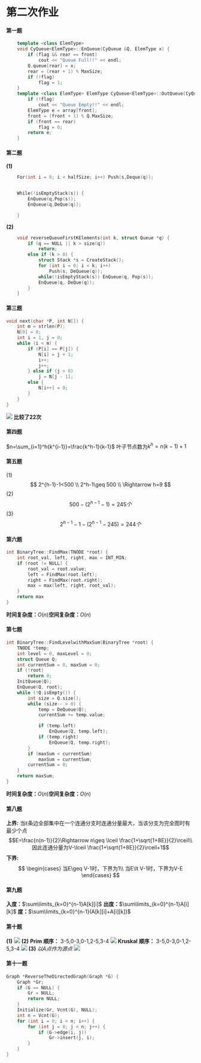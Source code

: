 # 第二次作业
#### 第一题
```cpp
    template <class ElemType>
    void CyQueue<ElemType>::EnQueue(CyQueue &Q, ElemType x) {
        if (flag && rear == front)
            cout << "Queue Full!!" << endl;
        Q.queue[rear] = x;
        rear = (rear + 1) % MaxSize;
        if (!flag)
            flag = 1;
    }
    template <class ElemType> ElemType CyQueue<ElemType>::OutQueue(CyQueue &Q) {
        if (!flag)
            cout << "Queue Empty!!" << endl;
        ElemType e = array[front];
        front = (front + 1) % Q.MaxSize;
        if (front == rear)
            flag = 0;
        return e;
    }

```
#### 第二题
**(1)**
```cpp
    For(int i = 0; i < halfSize; i++) Push(s,Deque(q));


    While(!isEmptyStack(s)) {
        EnQueue(q,Pop(s));
        EnQueue(q,DeQue(q));

    }
```
**(2)**
```cpp
    void reverseQueueFirstKElements(int k, struct Queue *q) {
        if (q == NULL || k > size(q))
            return;
        else if (k > 0) {
            struct Stack *s = CreateStack();
            for (int i = 0; i < k; i++)
                Push(s, DeQueue(q));
            while(!isEmptyStack(s)) EnQueue(q, Pop(s));
            EnQueue(q, DeQue(q));
        }
    }
```
#### 第三题
```cpp
void next(char *P, int N[]) {
    int m = strlen(P);
    N[0] = 0;
    int i = 1, j = 0;
    while (i < m) {
        if (P[i] == P[j]) {
            N[i] = j + 1;
            i++;
            j++;
        } else if (j > 0)
            j = N[j - 1];
        else {
            N[i++] = 0;
        }
    }
}
```
![](./kmp.png)
**比较了22次**
#### 第四题
$n=\sum_{i=1}^h{k^{i-1}}=\frac{k^h-1}{k-1}$
叶子节点数为$k^h=n(k-1)+1$

#### 第五题
(1)
$$
2^{h-1}-1<500 \\
2^h-1\geq 500 \\
\Rightarrow h=9
$$
(2) 
$$
500-(2^{h-1}-1)=245个
$$
(3)
$$
2^{h-1}-1-(2^{h-1}-245)=244个
$$
#### 第六题
```cpp
int BinaryTree::FindMax(TNODE *root) {
    int root_val, left, right, max = INT_MIN;
    if (root != NULL) {
        root_val = root.value;
        left = FindMax(root.left);
        right = FindMax(root.right);
        max = max(left, right, root_val);
    }
    return max
}
```
**时间复杂度：**$O(n)$**空间复杂度：**$O(n)$
#### 第七题
```cpp
int BinaryTree::FindLevelwithMaxSum(BinaryTree *root) {
    TNODE *temp;
    int level = 0, maxLevel = 0;
    struct Queue Q;
    int currentSum = 0, maxSum = 0;
    if (!root)
        return 0;
    InitQueue(Q);
    EnQueue(Q, root);
    while (!Q.isEmpty()) {
        int size = Q.size();
        while (size-- > 0) {
            temp = DeQueue(Q);
            currentSum += temp.value;

            if (temp.left)
                EnQueue(Q, temp.left);
            if (temp.right)
                EnQueue(Q, temp.right);
        }
        if (maxSum < currentSum)
            maxSum = currentSum;
        currentSum = 0;
    }
    return maxSum;
}
```
**时间复杂度：**$O(n)$**空间复杂度：**$O(n)$
#### 第八题
**上界:** 当`E`条边全部集中在一个连通分支时连通分量最大，当该分支为完全图时有最少个点
$$E=\frac{n(n-1)}{2}\Rightarrow n\geq \lceil \frac{1+\sqrt{1+8E}}{2}\rceil\\
因此连通分量为V-\lceil \frac{1+\sqrt{1+8E}}{2}\rceil+1$$
**下界:** 
$$
\begin{cases}
当E\geq V-1时，下界为1\\
当E\lt V-1时，下界为V-E
\end{cases}
$$

#### 第九题
**入度：**$\sum\limits_{k=0}^{n-1}A[k][i]$
**出度：**$\sum\limits_{k=0}^{n-1}A[i][k]$
**度：**$\sum\limits_{k=0}^{n-1}(A[k][i]+A[i][k])$
#### 第十题
**(1)**
![](./10.1.png)
**(2)**
**Prim**
**顺序：** 3-5,0-3,0-1,2-5,3-4
![](./10.2a.png)
**Kruskal**
**顺序：** 3-5,0-3,0-1,2-5,3-4
![](./10.2a.png)
**(3)**
*以A点作为源点*
![](./10.2c.png)

#### 第十一题
```cpp
Graph *ReverseTheDirectedGraph(Graph *G) {
    Graph *Gr;
    if (G == NULL) {
        Gr = NULL;
        return NULL;
    }
    Initialize(Gr, Vcnt(G), NULL);
    int n = Vcnt(G);
    for (int i = 0; i < n; i++) {
        for (int j = 0; j < n; j++) {
            if (G->edge(i, j))
                Gr->insert(j, i);
        }
    }
}
```
